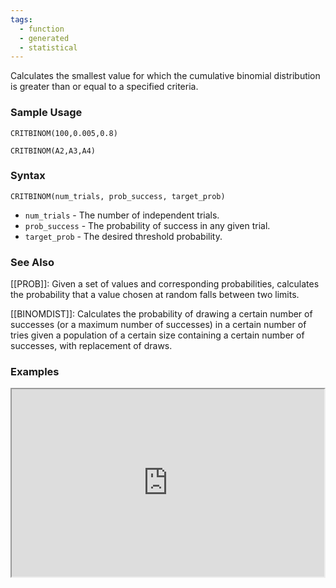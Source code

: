 ```yaml
---
tags:
  - function
  - generated
  - statistical
---
```


Calculates the smallest value for which the cumulative binomial distribution is greater than or equal to a specified criteria.

### Sample Usage

`CRITBINOM(100,0.005,0.8)`

`CRITBINOM(A2,A3,A4)`

### Syntax

`CRITBINOM(num_trials, prob_success, target_prob)`

* `num_trials` - The number of independent trials.
* `prob_success` - The probability of success in any given trial.
* `target_prob` - The desired threshold probability.

### See Also

[[PROB]]: Given a set of values and corresponding probabilities, calculates the probability that a value chosen at random falls between two limits.

[[BINOMDIST]]: Calculates the probability of drawing a certain number of successes (or a maximum number of successes) in a certain number of tries given a population of a certain size containing a certain number of successes, with replacement of draws.

### Examples

<iframe height="300" src="https://docs.google.com/spreadsheet/pub?key=0As3tAuweYU9QdEdtX011WGpSN3Rpb1JQd1gtTUVtSHc&amp;output=html" width="500"></iframe>